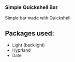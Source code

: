 ### Simple Quickshell Bar

Simple bar made with Quickshell

## Packages used:

* Light (backlight)
* Hyprland
* Date